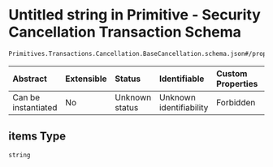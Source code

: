 # Untitled string in Primitive - Security Cancellation Transaction Schema

```txt
Primitives.Transactions.Cancellation.BaseCancellation.schema.json#/properties/balance_security_ids/items
```



| Abstract            | Extensible | Status         | Identifiable            | Custom Properties | Additional Properties | Access Restrictions | Defined In                                                                                                                             |
| :------------------ | :--------- | :------------- | :---------------------- | :---------------- | :-------------------- | :------------------ | :------------------------------------------------------------------------------------------------------------------------------------- |
| Can be instantiated | No         | Unknown status | Unknown identifiability | Forbidden         | Allowed               | none                | [BaseCancellation.schema.json*](../../schema/primitives/transactions/cancellation/BaseCancellation.schema.json "open original schema") |

## items Type

`string`
